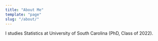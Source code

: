 ```yaml
---
title: "About Me"
template: "page"
slug: "/about/"
---
```


I studies Statistics at University of South Carolina (PhD, Class of 2022).
